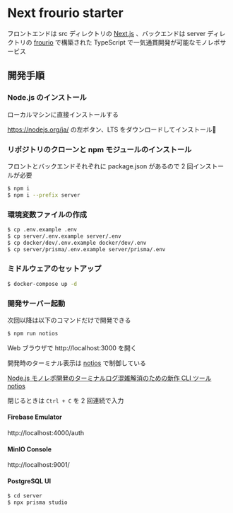 # Next frourio starter

フロントエンドは src ディレクトリの [Next.js](https://nextjs.org/) 、バックエンドは server ディレクトリの [frourio](https://frourio.com/) で構築された TypeScript で一気通貫開発が可能なモノレポサービス

## 開発手順

### Node.js のインストール

ローカルマシンに直接インストールする

https://nodejs.org/ja/ の左ボタン、LTS をダウンロードしてインストール🧶

### リポジトリのクローンと npm モジュールのインストール

フロントとバックエンドそれぞれに package.json があるので 2 回インストールが必要

```sh
$ npm i
$ npm i --prefix server
```

### 環境変数ファイルの作成

```sh
$ cp .env.example .env
$ cp server/.env.example server/.env
$ cp docker/dev/.env.example docker/dev/.env
$ cp server/prisma/.env.example server/prisma/.env
```

### ミドルウェアのセットアップ

```sh
$ docker-compose up -d
```

### 開発サーバー起動

次回以降は以下のコマンドだけで開発できる

```sh
$ npm run notios
```

Web ブラウザで http://localhost:3000 を開く

開発時のターミナル表示は [notios](https://github.com/frouriojs/notios) で制御している

[Node.js モノレポ開発のターミナルログ混雑解消のための新作 CLI ツール notios](https://zenn.dev/luma/articles/nodejs-new-cli-tool-notios)

閉じるときは `Ctrl + C` を 2 回連続で入力

#### Firebase Emulator

http://localhost:4000/auth

#### MinIO Console

http://localhost:9001/

#### PostgreSQL UI

```sh
$ cd server
$ npx prisma studio
```
